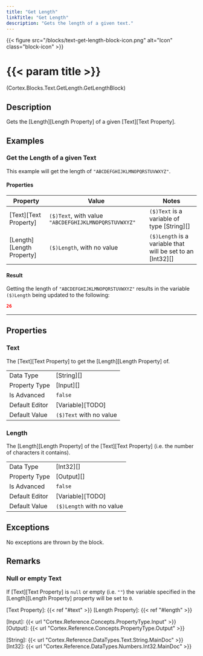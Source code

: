 ```yaml
---
title: "Get Length"
linkTitle: "Get Length"
description: "Gets the length of a given text."
---
```


{{< figure src="/blocks/text-get-length-block-icon.png" alt="Icon" class="block-icon" >}}

# {{< param title >}}

<p class="namespace">(Cortex.Blocks.Text.GetLength.GetLengthBlock)</p>

## Description

Gets the [Length][Length Property] of a given [Text][Text Property].

## Examples

### Get the Length of a given Text

This example will get the length of `"ABCDEFGHIJKLMNOPQRSTUVWXYZ"`.

#### Properties

| Property           | Value                     | Notes                                    |
|--------------------|---------------------------|------------------------------------------|
| [Text][Text Property] | `($)Text`, with value `"ABCDEFGHIJKLMNOPQRSTUVWXYZ"` | `($)Text` is a variable of type [String][] |
| [Length][Length Property] | `($)Length`, with no value | `($)Length` is a variable that will be set to an [Int32][] |

#### Result

Getting the length of `"ABCDEFGHIJKLMNOPQRSTUVWXYZ"` results in the variable `($)Length` being updated to the following:

```json
26
```

***

## Properties

### Text

The [Text][Text Property] to get the [Length][Length Property] of.  
  
| | |
|--------------------|---------------------------|
| Data Type | [String][] |
| Property Type | [Input][] |
| Is Advanced | `false` |
| Default Editor | [Variable][TODO] |
| Default Value | `($)Text` with no value |

### Length

The [Length][Length Property] of the [Text][Text Property] (i.e. the number of characters it contains).

| | |
|--------------------|---------------------------|
| Data Type | [Int32][] |
| Property Type | [Output][] |
| Is Advanced | `false` |
| Default Editor | [Variable][TODO] |
| Default Value | `($)Length` with no value |

## Exceptions

No exceptions are thrown by the block.

## Remarks

### Null or empty Text

If [Text][Text Property] is `null` or empty (i.e. `""`) the variable specified in the [Length][Length Property] property will be set to `0`.

[Text Property]: {{< ref "#text" >}}
[Length Property]: {{< ref "#length" >}}

[Input]: {{< url "Cortex.Reference.Concepts.PropertyType.Input" >}}
[Output]: {{< url "Cortex.Reference.Concepts.PropertyType.Output" >}}

[String]: {{< url "Cortex.Reference.DataTypes.Text.String.MainDoc" >}}
[Int32]: {{< url "Cortex.Reference.DataTypes.Numbers.Int32.MainDoc" >}}
